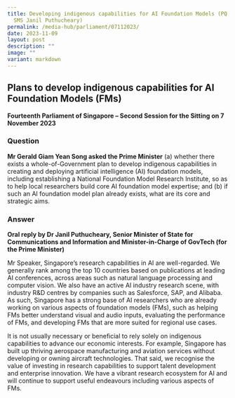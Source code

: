 ```yaml
---
title: Developing indigenous capabilities for AI Foundation Models (PQ Reply by
  SMS Janil Puthucheary)
permalink: /media-hub/parliament/07112023/
date: 2023-11-09
layout: post
description: ""
image: ""
variant: markdown
---
```

## Plans to develop indigenous capabilities for AI Foundation Models (FMs)

**Fourteenth Parliament of Singapore – Second Session for the Sitting on 7 November 2023**

### Question

**Mr Gerald Giam Yean Song asked the Prime Minister** (a) whether there exists a whole-of-Government plan to develop indigenous capabilities in creating and deploying artificial intelligence (AI) foundation models, including establishing a National Foundation Model Research Institute, so as to help local researchers build core AI foundation model expertise; and (b) if such an AI foundation model plan
already exists, what are its core and strategic aims.

### Answer

**Oral reply by Dr Janil Puthucheary, Senior Minister of State for Communications and Information and Minister-in-Charge of GovTech (for the Prime Minister)**

Mr Speaker, Singapore’s research capabilities in AI are well-regarded. We generally rank among the top 10 countries based on publications at leading AI conferences, across areas such as natural language processing and computer vision. We also have an active AI industry research scene, with industry R&D centres by companies such as Salesforce, SAP, and Alibaba. As such, Singapore has a strong base of AI researchers who are already working on various aspects of foundation models (FMs), such as helping FMs better understand
visual and audio inputs, evaluating the performance of FMs, and developing FMs that are more suited for regional use cases.

It is not usually necessary or beneficial to rely solely on
indigenous capabilities to advance our economic interests. For example, Singapore has built up thriving aerospace manufacturing and aviation services without developing or owning aircraft technologies. That said, we recognise the value of investing in research capabilities
to support talent development and enterprise innovation. We have a vibrant research ecosystem for AI and will continue to support useful endeavours including various aspects of FMs.